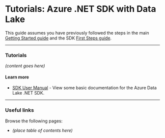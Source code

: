 # Tutorials: Azure .NET SDK with Data Lake

This guide assumes you have previously followed the steps in the main [Getting Started guide](../GettingStarted.md) and the SDK [First Steps guide](FirstSteps.md).

------------

### Tutorials

*(content goes here)*

#### Learn more
* [SDK User Manual](UserManual.md) - View some basic documentation for the Azure Data Lake .NET SDK.

------------

### Useful links

Browse the following pages:

* *(place table of contents here)*